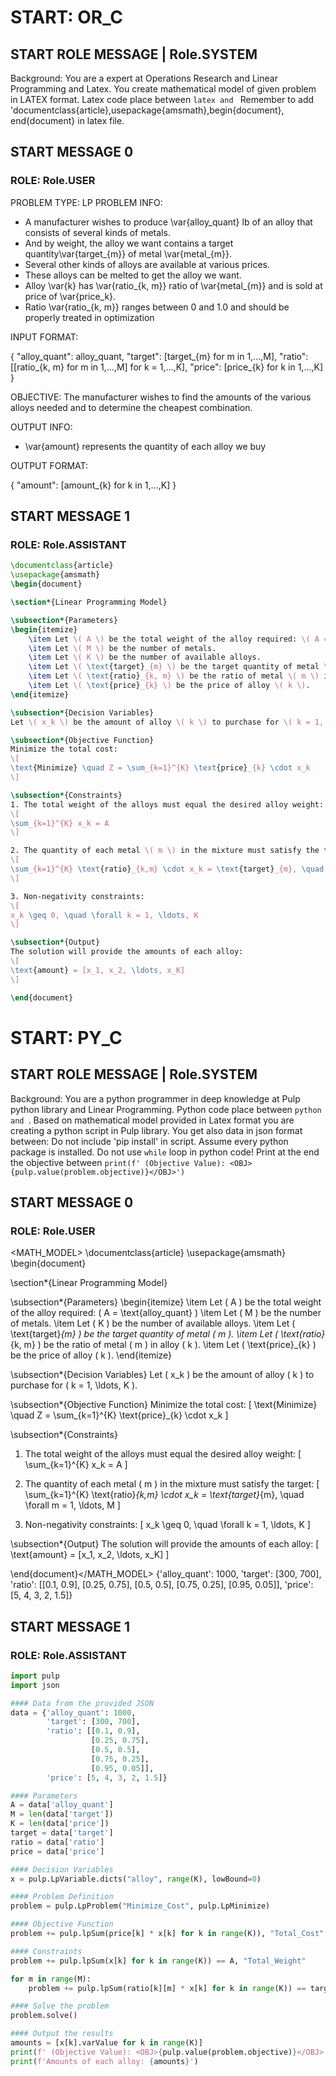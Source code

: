 # START: OR_C 
## START ROLE MESSAGE | Role.SYSTEM 
Background: You are a expert at Operations Research and Linear Programming and Latex. You create mathematical model of given problem in LATEX format. Latex code place between ```latex and ``` Remember to add 'documentclass{article},usepackage{amsmath},begin{document}, end{document} in latex file. 
## START MESSAGE 0 
### ROLE: Role.USER
<DESCRIPTION>
PROBLEM TYPE: LP
PROBLEM INFO:

- A manufacturer wishes to produce \var{alloy_quant} lb of an alloy that consists of several kinds of metals.
- And by weight, the alloy we want contains a target quantity\var{target_{m}} of metal \var{metal_{m}}.
- Several other kinds of alloys are available at various prices. 
- These alloys can be melted to get the alloy we want.
- Alloy \var{k} has \var{ratio_{k, m}} ratio of \var{metal_{m}} and is sold at price of \var{price_k}.
- Ratio \var{ratio_{k, m}} ranges between 0 and 1.0 and should be properly treated in optimization

INPUT FORMAT:

{
	"alloy_quant": alloy_quant,
	"target": [target_{m} for m in 1,...,M],
	"ratio": [[ratio_{k, m} for m in 1,...,M] for k = 1,...,K],
	"price": [price_{k} for k in 1,...,K]
}

OBJECTIVE: The manufacturer wishes to find the amounts of the various alloys needed and to determine the cheapest combination.

OUTPUT INFO:

- \var{amount} represents the quantity of each alloy we buy

OUTPUT FORMAT:

{
	"amount": [amount_{k} for k in 1,...,K]
}
</DESCRIPTION>


## START MESSAGE 1 
### ROLE: Role.ASSISTANT
```latex
\documentclass{article}
\usepackage{amsmath}
\begin{document}

\section*{Linear Programming Model}

\subsection*{Parameters}
\begin{itemize}
    \item Let \( A \) be the total weight of the alloy required: \( A = \text{alloy\_quant} \)
    \item Let \( M \) be the number of metals.
    \item Let \( K \) be the number of available alloys.
    \item Let \( \text{target}_{m} \) be the target quantity of metal \( m \).
    \item Let \( \text{ratio}_{k, m} \) be the ratio of metal \( m \) in alloy \( k \).
    \item Let \( \text{price}_{k} \) be the price of alloy \( k \).
\end{itemize}

\subsection*{Decision Variables}
Let \( x_k \) be the amount of alloy \( k \) to purchase for \( k = 1, \ldots, K \).

\subsection*{Objective Function}
Minimize the total cost:
\[
\text{Minimize} \quad Z = \sum_{k=1}^{K} \text{price}_{k} \cdot x_k
\]

\subsection*{Constraints}
1. The total weight of the alloys must equal the desired alloy weight:
\[
\sum_{k=1}^{K} x_k = A
\]

2. The quantity of each metal \( m \) in the mixture must satisfy the target:
\[
\sum_{k=1}^{K} \text{ratio}_{k,m} \cdot x_k = \text{target}_{m}, \quad \forall m = 1, \ldots, M
\]

3. Non-negativity constraints:
\[
x_k \geq 0, \quad \forall k = 1, \ldots, K
\]

\subsection*{Output}
The solution will provide the amounts of each alloy:
\[
\text{amount} = [x_1, x_2, \ldots, x_K]
\]

\end{document}
```

# START: PY_C 
## START ROLE MESSAGE | Role.SYSTEM 
Background: You are a python programmer in deep knowledge at Pulp python library and Linear Programming. Python code place between ```python and ```. Based on mathematical model provided in Latex format you are creating a python script in Pulp library. You get also data in json format between: <DATA></DATA> Do not include 'pip install' in script. Assume every python package is installed. Do not use `while` loop in python code! Print at the end the objective between <OBJ></OBJ> `print(f' (Objective Value): <OBJ>{pulp.value(problem.objective)}</OBJ>')` 
## START MESSAGE 0 
### ROLE: Role.USER
<MATH_MODEL>
\documentclass{article}
\usepackage{amsmath}
\begin{document}

\section*{Linear Programming Model}

\subsection*{Parameters}
\begin{itemize}
    \item Let \( A \) be the total weight of the alloy required: \( A = \text{alloy\_quant} \)
    \item Let \( M \) be the number of metals.
    \item Let \( K \) be the number of available alloys.
    \item Let \( \text{target}_{m} \) be the target quantity of metal \( m \).
    \item Let \( \text{ratio}_{k, m} \) be the ratio of metal \( m \) in alloy \( k \).
    \item Let \( \text{price}_{k} \) be the price of alloy \( k \).
\end{itemize}

\subsection*{Decision Variables}
Let \( x_k \) be the amount of alloy \( k \) to purchase for \( k = 1, \ldots, K \).

\subsection*{Objective Function}
Minimize the total cost:
\[
\text{Minimize} \quad Z = \sum_{k=1}^{K} \text{price}_{k} \cdot x_k
\]

\subsection*{Constraints}
1. The total weight of the alloys must equal the desired alloy weight:
\[
\sum_{k=1}^{K} x_k = A
\]

2. The quantity of each metal \( m \) in the mixture must satisfy the target:
\[
\sum_{k=1}^{K} \text{ratio}_{k,m} \cdot x_k = \text{target}_{m}, \quad \forall m = 1, \ldots, M
\]

3. Non-negativity constraints:
\[
x_k \geq 0, \quad \forall k = 1, \ldots, K
\]

\subsection*{Output}
The solution will provide the amounts of each alloy:
\[
\text{amount} = [x_1, x_2, \ldots, x_K]
\]

\end{document}</MATH_MODEL>
<DATA>
{'alloy_quant': 1000, 'target': [300, 700], 'ratio': [[0.1, 0.9], [0.25, 0.75], [0.5, 0.5], [0.75, 0.25], [0.95, 0.05]], 'price': [5, 4, 3, 2, 1.5]}</DATA>


## START MESSAGE 1 
### ROLE: Role.ASSISTANT
```python
import pulp
import json

#### Data from the provided JSON
data = {'alloy_quant': 1000, 
        'target': [300, 700], 
        'ratio': [[0.1, 0.9], 
                  [0.25, 0.75], 
                  [0.5, 0.5], 
                  [0.75, 0.25], 
                  [0.95, 0.05]], 
        'price': [5, 4, 3, 2, 1.5]}

#### Parameters
A = data['alloy_quant']
M = len(data['target'])
K = len(data['price'])
target = data['target']
ratio = data['ratio']
price = data['price']

#### Decision Variables
x = pulp.LpVariable.dicts("alloy", range(K), lowBound=0)

#### Problem Definition
problem = pulp.LpProblem("Minimize_Cost", pulp.LpMinimize)

#### Objective Function
problem += pulp.lpSum(price[k] * x[k] for k in range(K)), "Total_Cost"

#### Constraints
problem += pulp.lpSum(x[k] for k in range(K)) == A, "Total_Weight"

for m in range(M):
    problem += pulp.lpSum(ratio[k][m] * x[k] for k in range(K)) == target[m], f"Metal_Constraint_{m+1}"

#### Solve the problem
problem.solve()

#### Output the results
amounts = [x[k].varValue for k in range(K)]
print(f' (Objective Value): <OBJ>{pulp.value(problem.objective)}</OBJ>')
print(f'Amounts of each alloy: {amounts}')
```


